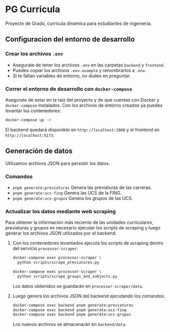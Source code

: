 ﻿# PG Curricula

Proyecto de Grado, curricula dinamica para estudiantes de ingenieria.

## Configuracion del entorno de desarrollo

### Crear los archivos `.env`

- Asegurate de tener los archivos `.env` en las carpetas `backend` y `frontend`.
- Puedes copiar los archivos `.env.example` y renombrarlos a `.env`.
- Si te faltan variables de entorno, no dudes en preguntar.

### Correr el entorno de desarrollo con `docker-compose`

Asegúrate de estar en la raíz del proyecto y de que cuentas con Docker y
`docker-compose` instalados. Con los archivos de entorno creados ya puedes
levantar los contenedores:

```bash
docker-compose up -d
```

El backend quedará disponible en `http://localhost:3000` y el frontend en
`http://localhost:5173`.

## Generación de datos

Utilizamos archivos JSON para persistir los datos.

### Comandos

- `pnpm generate:previaturas` Genera las previaturas de las carreras.
- `pnpm generate:ucs-fing` Genera las UCS de la FING.
- `pnpm generate:ucs-grupos` Genera los grupos de las UCS.

### Actualizar los datos mediante web scraping

Para obtener la información más reciente de las unidades curriculares,
previaturas y grupos es necesario ejecutar los scripts de scraping y luego
generar los archivos JSON utilizados por el backend.

1. Con los contenedores levantados ejecuta los scripts de scraping dentro del
   servicio `processor-scraper`:

   ```bash
   docker-compose exec processor-scraper \
     python scripts/scrape_previatures.py

   docker-compose exec processor-scraper \
     python scripts/scrape_groups_and_subjects.py
   ```

   Los datos obtenidos se guardarán en `processor-scraper/data`.

2. Luego genera los archivos JSON del backend ejecutando los comandos:

   ```bash
   docker-compose exec backend pnpm generate:previaturas
   docker-compose exec backend pnpm generate:ucs-fing
   docker-compose exec backend pnpm generate:ucs-grupos
   ```

   Los nuevos archivos se almacenarán en `backend/data`.
